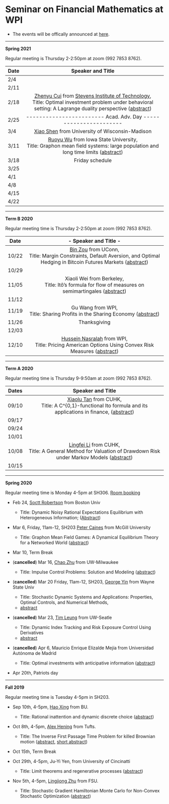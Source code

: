 # Seminar on Financial Mathematics at WPI

- The events will be offically announced at [here](http://labs.wpi.edu/cims/seminar-fm/).

---

__Spring 2021__

Regular meeting is Thursday 2-2:50pm at zoom  (992 7853 8762).

| __Date__ |                    __Speaker and Title__                     |
| -------- | :----------------------------------------------------------: |
| 2/4      |                                                              |
| 2/11     |                                                              |
| 2/18     | [Zhenyu Cui](https://sites.google.com/site/zhenyucui86/) from [Stevens Institute of Technology](http://www.google.com/url?q=http%3A%2F%2Fwww.stevens.edu%2Fsit%2F&sa=D&sntz=1&usg=AFQjCNG_1ELufS3QnRV6PiZScQrHmDdt4g), <br /> Title: Optimal investment problem under behavioral setting: A Lagrange duality perspective ([abstract](talk210218_zhenyu.md)) |
| 2/25     | ------------------------ Acad. Adv. Day ----------------------- |
| 3/4      | [Xiao Shen](https://www.math.wisc.edu/~xshen/) from University of Wisconsin-Madison |
| 3/11     | [Ruoyu Wu](https://sites.google.com/site/ruoyuwu90/) from Iowa State University, <br /> Title: Graphon mean field systems: large population and long time limits ([abstract](talk210311_ruoyuwu.md)) |
| 3/18     |                       Friday schedule                        |
| 3/25     |                                                              |
| 4/1      |                                                              |
| 4/8      |                                                              |
| 4/15     |                                                              |
| 4/22     |                                                              |

------

__Term B 2020__

Regular meeting time is Thursday 2-2:50pm at zoom (992 7853 8762).

| Date  |                    - Speaker and Title  -                    |
| :---: | :----------------------------------------------------------: |
| 10/22 | [Bin Zou](https://sites.google.com/site/zoubin019/) from UConn, <br /> Title: Margin Constraints, Default Aversion, and Optimal Hedging in Bitcoin Futures Markets ([abstract](talk201022.md)) |
| 10/29 |                                                              |
| 11/05 | Xiaoli Wei from Berkeley, <br /> Title: Itô’s formula for flow of measures on semimartingales ([abstract](talk201105.md)) |
| 11/12 |                                                              |
| 11/19 | Gu Wang from WPI, <br /> Title: Sharing Profits in the Sharing Economy ([abstract](talk201119.md)) |
| 11/26 |                         Thanksgiving                         |
| 12/03 |                                                              |
| 12/10 | [Hussein Nasralah](https://sites.google.com/site/hnasralah/) from WPI, <br /> Title: Pricing American Options Using Convex Risk Measures ([abstract](talk201110_hussain.md)) |



------

__Term A 2020__

Regular meeting time is Thursday 9-9:50am at zoom (992 7853 8762).

| Dates |                      Speaker and Title                       |
| :---: | :----------------------------------------------------------: |
| 09/10 | [Xiaolu Tan](https://www.math.cuhk.edu.hk/people/academic-staff/xltan) from CUHK, <br />Title:  A C^{0,1}-functional Ito formula and its applications in finance, ([abstract](talk200910.md)) |
| 09/17 |                       <img width=800/>                       |
| 09/24 |                                                              |
| 10/01 |                                                              |
| 10/08 | [Lingfei Li](https://sites.google.com/site/lingfeilicuhk/) from CUHK, <br /> Title: A General Method for Valuation of Drawdown Risk under Markov Models ([abstract](talk201008.md)) |
| 10/15 |                                                              |

---



__Spring 2020__ 

Regular meeting time is Monday 4-5pm at SH306. [Room booking](2020spring_room.pdf)

- Feb 24, 
[Soctt Robertson](https://www.bu.edu/questrom/profile/scott-robertson/) 
from Boston Univ
    - Title: Dynamic Noisy Rational Expectations Equilibrium with Heterogeneous Information; ([Abstract](200224scott.md))
- Mar 6, Friday, 11am-12, SH203
[Peter Caines](https://www.mcgill.ca/engineering/peter-edwin-caines)
from McGill University
  
    - Title: Graphon Mean Field Games: A Dynamical Equilibrium Theory for a Networked World ([abstract](200306peter.pdf))
- Mar 10, Term Break
- (__cancelled__) Mar 16, [Chao Zhu](https://uwm.edu/math/people/zhu-chao/) 
from UW-Milwaukee

    - Title:  Impulse Control Problems: Solution and Modeling ([abstract](200316zhu.md))
- (__cancelled__) Mar 20 Friday, 11am-12, SH203, [George Yin](http://www.math.wayne.edu/~gyin/) from Wayne State Univ   
    - Title: Stochastic Dynamic Systems and Applications: Properties, Optimal Controls, and Numerical Methods, 
    - [abstract](200320yin.md)
- (__cancelled__) Mar 23, [Tim Leung](https://amath.washington.edu/people/tim-leung) from UW-Seatle 
    - Title: Dynamic Index Tracking and Risk Exposure Control Using Derivatives 
    - [abstract](2003leung.txt)
- (__cancelled__) Apr 6, Mauricio Enrique Elizalde Mejía from Universidad Autónoma de Madrid
  
    - Title: Optimal investments with anticipative information ([abstract](200406mauricio.md))
- Apr 20th, Patriots day


---



__Fall 2019__ 

Regular meeting time is Tuesday 4-5pm in SH203. 

- Sep 10th, 4-5pm, [Hao Xing](http://www.bu.edu/questrom/profile/hao-xing/) from BU.
  - Title: Rational inattention and dynamic discrete choice ([abstract](190910_haoxing.md))
  
- Oct 8th, 4-5pm, [Alex Hening](https://sites.tufts.edu/hening/) from Tufts.
  - Title: The Inverse First Passage Time Problem for killed Brownian motion 
  ([abstract](hening.pdf), [short abstract](hening_short.txt))

- Oct 15th, Term Break

- Oct 29th, 4-5pm, Ju-Yi Yen, from University of Cincinatti
    - Title: Limit theorems and regenerative processes ([abstract](191029yen.txt))

- Nov 5th, 4-5pm, [Lingjiong Zhu](https://www.math.fsu.edu/People/faculty.php?u=zhu) from FSU.
    - Title: Stochastic Gradient Hamiltonian Monte Carlo for Non-Convex Stochastic Optimization 
    ([abstract](191105zhu.txt))

